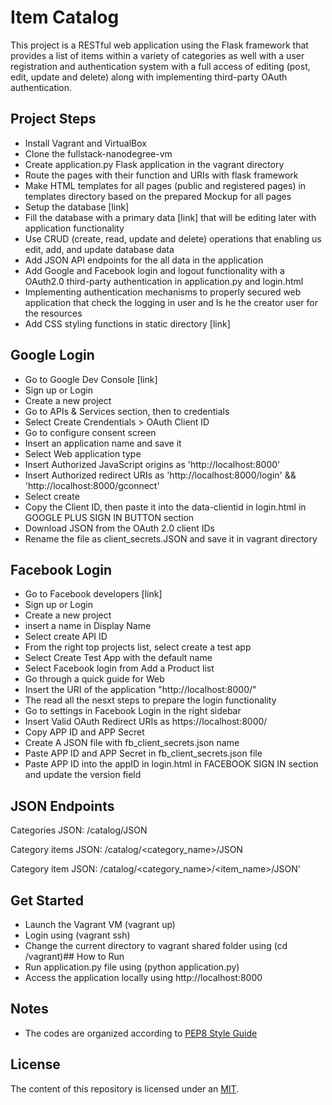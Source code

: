 # Item Catalog
This project is a RESTful web application using the Flask framework that provides a list of items within a variety of categories as well with a user 
registration and authentication system with a full access of editing (post, edit, update and delete) 
along with implementing third-party OAuth authentication.

## Project Steps
- Install Vagrant and VirtualBox
- Clone the fullstack-nanodegree-vm
- Create application.py Flask application in the vagrant directory
- Route the pages with their function and URIs with flask framework
- Make HTML templates for all pages (public and registered pages) in templates directory based on the prepared Mockup for all pages
- Setup the database [link]
- Fill the database with a primary data [link] that will be editing later with application functionality
- Use CRUD (create, read, update and delete) operations that enabling us edit, add, and update database data
- Add JSON API endpoints for the all data in the application
- Add Google and Facebook login  and logout functionality with a OAuth2.0 third-party authentication in application.py and login.html
- Implementing authentication mechanisms to properly secured web application that check the logging in user and Is he the creator user for the resources
- Add CSS styling functions in static directory [link]

## Google Login
- Go to Google Dev Console [link]
- Sign up or Login
- Create a new project
- Go to APIs & Services section, then to credentials
- Select Create Crendentials > OAuth Client ID
- Go to configure consent screen
- Insert an application name and save it
- Select Web application type
- Insert Authorized JavaScript origins as 'http://localhost:8000'
- Insert Authorized redirect URIs as 'http://localhost:8000/login' && 'http://localhost:8000/gconnect'
- Select create
- Copy the Client ID, then paste it into the data-clientid in login.html in GOOGLE PLUS SIGN IN BUTTON section
- Download JSON from the OAuth 2.0 client IDs
- Rename the file as client_secrets.JSON and save it in vagrant directory


## Facebook Login
- Go to Facebook developers [link]
- Sign up or Login
- Create a new project
- insert a name in Display Name
- Select create API ID
- From the right top projects list, select create a test app
- Select Create Test App with the default name
- Select Facebook login from Add a Product list
- Go through a quick guide for Web
- Insert the URI of the application "http://localhost:8000/"
- The read all the nesxt steps to prepare the login functionality
- Go to settings in Facebook Login in the right sidebar
- Insert Valid OAuth Redirect URIs as https://localhost:8000/
- Copy APP ID and APP Secret
- Create A JSON file with fb_client_secrets.json name
- Paste APP ID and APP Secret in fb_client_secrets.json file
- Paste APP ID into the appID in login.html in FACEBOOK SIGN IN section and update the version field


## JSON Endpoints

Categories JSON: /catalog/JSON

Category items JSON: /catalog/<category_name>/JSON

Category item JSON: /catalog/<category_name>/<item_name>/JSON'


## Get Started
- Launch the Vagrant VM (vagrant up)
- Login using (vagrant ssh)
- Change the current directory to vagrant shared folder using (cd /vagrant)## How to Run
- Run application.py file using (python application.py)
- Access the application locally using http://localhost:8000


## Notes
- The codes are organized according to [PEP8 Style Guide](https://www.python.org/dev/peps/pep-0008/)
 
## License
The content of this repository is licensed under an [MIT](https://choosealicense.com/licenses/mit/).
